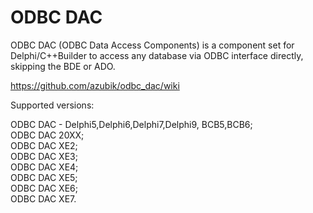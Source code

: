 # ODBC DAC

ODBC DAC (ODBC Data Access Components) is a component set for Delphi/C++Builder to access any database via ODBC interface directly, skipping the BDE or ADO.

https://github.com/azubik/odbc_dac/wiki

Supported versions: 

ODBC DAC - Delphi5,Delphi6,Delphi7,Delphi9, BCB5,BCB6;  
ODBC DAC 20XX;  
ODBC DAC XE2;  
ODBC DAC XE3;    
ODBC DAC XE4;     
ODBC DAC XE5;     
ODBC DAC XE6;     
ODBC DAC XE7. 
